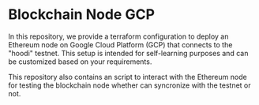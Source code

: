 # Blockchain Node GCP

In this repository, we provide a terraform configuration to deploy an Ethereum node on Google Cloud Platform (GCP) that connects to the "hoodi" testnet. This setup is intended for self-learning purposes and can be customized based on your requirements.

This repository also contains an script to interact with the Ethereum node for testing the blockchain node whether can syncronize with the testnet or not.
